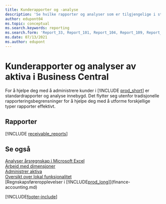 ```yaml
---
title: Kunderapporter og -analyse
description: 'Se hvilke rapporter og analyser som er tilgjengelige i standardversjonen av Business Central, slik at du kan holde oversikt over kunder.'
author: edupont04
ms.topic: conceptual
ms.search.keywords: reporting
ms.search.form: 'Report_33, Report_101, Report_104, Report_109, Report_112, Report_120, Report_121, Report_129, Report_211, Report_1316'
ms.date: 07/13/2021
ms.author: edupont
---
```

# <a name="accounts-receivable-reports-and-analytics-in-business-central"></a><a name="accounts-receivable-reports-and-analytics-in-business-central"></a><a name="accounts-receivable-reports-and-analytics-in-business-central"></a>Kunderapporter og analyser av aktiva i Business Central

For å hjelpe deg med å administrere kunder i [!INCLUDE [prod_short](includes/prod_short.md)] er standardrapporter og analyse innebygd. Det flytter seg utenfor tradisjonelle rapporteringsbegrensninger for å hjelpe deg med å utforme forskjellige typer rapporter effektivt.  

## <a name="reports"></a><a name="reports"></a><a name="reports"></a>Rapporter
[!INCLUDE [receivable_reports](includes/receivable-reports-include.md)]


## <a name="see-also"></a><a name="see-also"></a><a name="see-also"></a>Se også

[Analyser årsregnskap i Microsoft Excel](finance-analyze-excel.md)  
[Arbeid med dimensjoner](finance-dimensions.md)  
[Administrer aktiva](fa-manage.md)  
[Oversikt over lokal funksjonalitet](about-localization.md)  
[Regnskapsføreropplevelser i [!INCLUDE[prod_long](includes/prod_long.md)]](finance-accounting.md)  


[!INCLUDE[footer-include](includes/footer-banner.md)]
